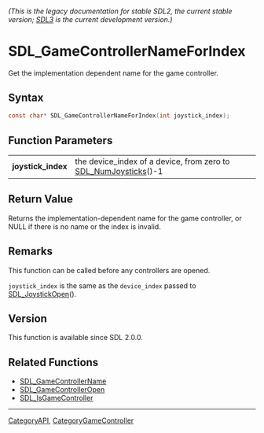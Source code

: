###### (This is the legacy documentation for stable SDL2, the current stable version; [SDL3](https://wiki.libsdl.org/SDL3/) is the current development version.)
# SDL_GameControllerNameForIndex

Get the implementation dependent name for the game controller.

## Syntax

```c
const char* SDL_GameControllerNameForIndex(int joystick_index);

```

## Function Parameters

|                        |                                                                                     |
| ---------------------- | ----------------------------------------------------------------------------------- |
| **joystick_index**     | the device_index of a device, from zero to [SDL_NumJoysticks](SDL_NumJoysticks)()-1 |

## Return Value

Returns the implementation-dependent name for the game controller, or NULL
if there is no name or the index is invalid.

## Remarks

This function can be called before any controllers are opened.

`joystick_index` is the same as the `device_index` passed to
[SDL_JoystickOpen](SDL_JoystickOpen)().

## Version

This function is available since SDL 2.0.0.

## Related Functions

* [SDL_GameControllerName](SDL_GameControllerName)
* [SDL_GameControllerOpen](SDL_GameControllerOpen)
* [SDL_IsGameController](SDL_IsGameController)

----
[CategoryAPI](CategoryAPI), [CategoryGameController](CategoryGameController)


